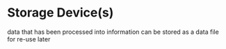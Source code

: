 # Storage Device(s)

data that has been processed into information can be stored as a data file for re-use later
